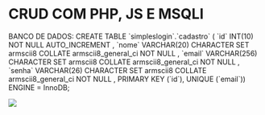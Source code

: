 <h1>CRUD COM PHP, JS E MSQLI</h1>
<p>BANCO DE DADOS: 
CREATE TABLE `simpleslogin`.`cadastro` ( `id` INT(10) NOT NULL AUTO_INCREMENT , `nome` VARCHAR(20) CHARACTER SET armscii8 COLLATE armscii8_general_ci NOT NULL , `email` VARCHAR(256) CHARACTER SET armscii8 COLLATE armscii8_general_ci NOT NULL , `senha` VARCHAR(26) CHARACTER SET armscii8 COLLATE armscii8_general_ci NOT NULL , PRIMARY KEY (`id`), UNIQUE (`email`)) ENGINE = InnoDB;

</p>
<img src="Screnn/cadastro.png">